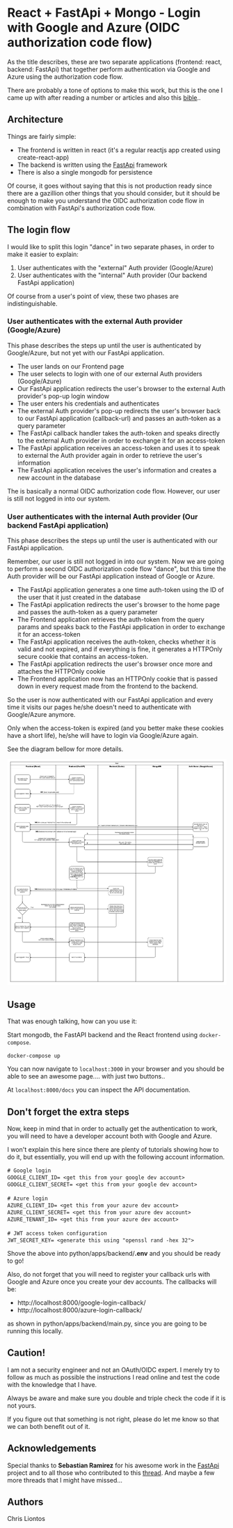 # React + FastApi + Mongo - Login with Google and Azure (OIDC authorization code flow)

As the title describes, these are two separate applications (frontend: react, backend: FastApi) that together perform authentication via Google and Azure using the authorization code flow.

There are probably a tone of options to make this work, but this is the one I came up with after reading a number or articles and also this [bible](https://github.com/tiangolo/fastapi/issues/12)..

## Architecture

Things are fairly simple:
* The frontend is written in react (it's a regular reactjs app created using create-react-app)
* The backend is written using the [FastApi](https://fastapi.tiangolo.com/) framework
* There is also a single mongodb for persistence

Of course, it goes without saying that this is not production ready since there are a gazillion other things that you should consider, but it should be enough to make you understand the OIDC authorization code flow in combination with FastApi's authorization code flow.

## The login flow

I would like to split this login "dance" in two separate phases, in order to make it easier to explain:
1. User authenticates with the "external" Auth provider (Google/Azure)
2. User authenticates with the "internal" Auth provider (Our backend FastApi application)

Of course from a user's point of view, these two phases are indistinguishable.

### User authenticates with the external Auth provider (Google/Azure)
This phase describes the steps up until the user is authenticated by Google/Azure, but not yet with our FastApi application.
* The user lands on our Frontend page
* The user selects to login with one of our external Auth providers (Google/Azure)
* Our FastApi application redirects the user's browser to the external Auth provider's pop-up login window
* The user enters his credentials and authenticates
* The external Auth provider's pop-up redirects the user's browser back to our FastApi application (callback-url) and passes an auth-token as a query parameter
* The FastApi callback handler takes the auth-token and speaks directly to the external Auth provider in order to exchange it for an access-token
* The FastApi application receives an access-token and uses it to speak to external the Auth provider again in order to retrieve the user's information
* The FastApi application receives the user's information and creates a new account in the database

The is basically a normal OIDC authorization code flow. However, our user is still not logged in into our system.

### User authenticates with the internal Auth provider (Our backend FastApi application)
This phase describes the steps up until the user is authenticated with our FastApi application.

Remember, our user is still not logged in into our system. Now we are going to perform a second OIDC authorization code flow "dance", but this time the Auth provider will be our FastApi application instead of Google or Azure.

* The FastApi application generates a one time auth-token using the ID of the user that it just created in the database
* The FastApi application redirects the user's browser to the home page and passes the auth-token as a query parameter
* The Frontend application retrieves the auth-token from the query params and speaks back to the FastApi application in order to exchange it for an access-token
* The FastApi application receives the auth-token, checks whether it is valid and not expired, and if everything is fine, it generates a HTTPOnly secure cookie that contains an access-token.
* The FastApi application redirects the user's browser once more and attaches the HTTPOnly cookie
* The Frontend application now has an HTTPOnly cookie that is passed down in every request made from the frontend to the backend.

So the user is now authenticated with our FastApi application and every time it visits our pages he/she doesn't need to authenticate with Google/Azure anymore.

Only when the access-token is expired (and you better make these cookies have a short life), he/she will have to login via Google/Azure again.

See the diagram bellow for more details.

![login](images/Login.jpg)

## Usage

That was enough talking, how can you use it:

Start mongodb, the FastAPI backend and the React frontend using `docker-compose`.

```
docker-compose up
```

You can now navigate to `localhost:3000` in your browser and you should be able to see an awesome page.... with just two buttons..

At `localhost:8000/docs` you can inspect the API documentation.

## Don't forget the extra steps

Now, keep in mind that in order to actually get the authentication to work, you will need to have a developer account both with Google and Azure.

I won't explain this here since there are plenty of tutorials showing how to do it, but essentially, you will end up with the following account information.

```
# Google login
GOOGLE_CLIENT_ID= <get this from your google dev account>
GOOGLE_CLIENT_SECRET= <get this from your google dev account>

# Azure login
AZURE_CLIENT_ID= <get this from your azure dev account>
AZURE_CLIENT_SECRET= <get this from your azure dev account>
AZURE_TENANT_ID= <get this from your azure dev account>

# JWT access token configuration
JWT_SECRET_KEY= <generate this using "openssl rand -hex 32">
```

Shove the above into  python/apps/backend/**.env** and you should be ready to go!

Also, do not forget that you will need to register your callback urls with Google and Azure once you create your dev accounts. The callbacks will be:
* http://localhost:8000/google-login-callback/
* http://localhost:8000/azure-login-callback/

as shown in python/apps/backend/main.py, since you are going to be running this locally.

## Caution!

I am not a security engineer and not an OAuth/OIDC expert. I merely try to follow as much as possible the instructions I read online and test the code with the knowledge that I have.

Always be aware and make sure you double and triple check the code if it is not yours.

If you figure out that something is not right, please do let me know so that we can both benefit out of it.

## Acknowledgements
Special thanks to **Sebastian Ramirez** for his awesome work in the [FastApi](https://fastapi.tiangolo.com/) project and to all those who contributed to this [thread](https://github.com/tiangolo/fastapi/issues/12). And maybe a few more threads that I might have missed...

## Authors
Chris Liontos
